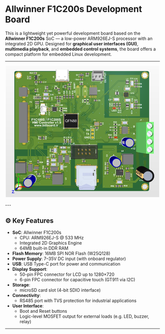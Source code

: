 # Allwinner F1C200s Development Board

This is a lightweight yet powerful development board based on the **Allwinner F1C200s** SoC — a low-power ARM926EJ-S processor with an integrated 2D GPU. Designed for **graphical user interfaces (GUI)**, **multimedia playback**, and **embedded control systems**, the board offers a compact platform for embedded Linux development.

---
<p align="center">
  <img src="PCB1.9.PNG" alt="Board Image" width="500">
</p>
---

## ⚙️ Key Features

- **SoC**: Allwinner F1C200s  
  - CPU: ARM926EJ-S @ 533 MHz  
  - Integrated 2D Graphics Engine  
  - 64MB built-in DDR RAM  
- **Flash Memory**: 16MB SPI NOR Flash (W25Q128)
- **Power Supply**: 7–35V DC input (with onboard regulator)
- **USB**: USB Type-C port for power and communication
- **Display Support**:
  - 50-pin FPC connector for LCD up to 1280×720
  - 6-pin FPC connector for capacitive touch (GT911 via I2C)
- **Storage**:
  - microSD card slot (4-bit SDIO interface)
- **Connectivity**:
  - RS485 port with TVS protection for industrial applications
- **User Interface**:
  - Boot and Reset buttons
  - Logic-level MOSFET output for external loads (e.g. LED, buzzer, relay)

---
